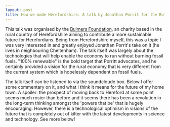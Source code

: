 ```yaml
---
layout: post
title: How we made Herefordshire. A talk by Jonathan Porrit for the Bulmers foundation
---
```


This talk was organised by the [Bulmers Foundation](), an charity
based in the rural country of Herefordshire aiming to contribute a more
sustainable future for Herefordians. Being from Herefordshire myself, this was a
topic I was very interested in and greatly enjoyed Jonathan Porrit's take on it
(he lives in neighbouring Cheltenham). The talk itself was largely about the
technologies that will help enable the economy to run without burning fossil
fuels. "100% renewable" is the bold target that Porritt advocates, and he
certainly provided a vision for the rural economy that is very different from
the current system which is hopelessly dependent on fossil fuels.

The talk itself can be listened to via the soundcloude box. Below I offer some
commentary on it, and what I think it means for the future of my home town. A
spoiler: the prospect of moving back to Hereford at some point seems much rosier
than before and it seems there has been a revolution in the long-term thinking
amongst the 'powers that be' that is hugely encouraging. However, there is a
technological optimism in visions of the future that is completely out of kilter
with the latest developments in science and technology. See more below!

<!--more-->

